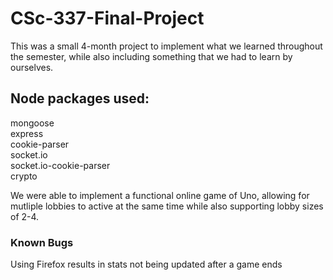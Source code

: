 # CSc-337-Final-Project

This was a small 4-month project to implement what we learned throughout the semester, while also including
something that we had to learn by ourselves.

## Node packages used:  
  mongoose  
  express  
  cookie-parser  
  socket.io  
  socket.io-cookie-parser  
  crypto  
  
We were able to implement a functional online game of Uno, allowing for mutliple lobbies to active at the same
time while also supporting lobby sizes of 2-4.

### Known Bugs
  Using Firefox results in stats not being updated after a game ends
